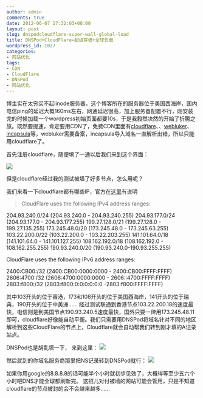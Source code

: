 ```yaml
---
author: admin
comments: true
date: 2012-06-07 17:32:03+00:00
layout: post
slug: dnspodcloudflare-super-wall-global-load
title: DNSPod+CloudFlare=超级穿墙+全球负载
wordpress_id: 1027
categories:
- 网站优化
tags:
- CDN
- CloudFlare
- DNSPod
- 网站优化
---
```


博主实在太穷买不起linode服务器，这个博客所在的服务器位于美国西海岸，国内电信ping的延迟大概160ms左右，网通延迟很高，加上服务器配置不行，刚安装完的时候加载一个wordpress初始页面都要10s，于是我毅然决然的开始了折腾之旅。既然要提速，肯定要用CDN了，免费CDN里面有[cloudflare](https://www.cloudflare.com)、、[webluker](http://www.webluker.com/)、[incapsula](http://www.incapsula.com/)等，webluker需要备案，incapsula导入域名一直解析出错，所以只能用cloudflare了。

首先注册cloudflare，随便填了一通以后我们来到这个界面：
<!-- more -->
[![](http://bitcn.org/wp-content/uploads/2012/06/DNS-Settings-CloudFlare-The-web-performance-security-company-651x1024.png)](http://bitcn.org/wp-content/uploads/2012/06/DNS-Settings-CloudFlare-The-web-performance-security-company.png)

但是cloudflare经过我的测试被墙了好多节点，怎么用呢？

我们来看一下cloudflare都有哪些IP，官方在[这里](https://www.cloudflare.com/wiki/What_are_the_CloudFlare_IP_address_ranges)有说明


> CloudFlare uses the following IPv4 address ranges:

204.93.240.0/24 (204.93.240.0 - 204.93.240.255)
204.93.177.0/24 (204.93.177.0 - 204.93.177.255)
199.27.128.0/21 (199.27.128.0 - 199.27.135.255)
173.245.48.0/20 (173.245.48.0 - 173.245.63.255)
103.22.200.0/22 (103.22.200.0 - 103.22.203.255)
141.101.64.0/18 (141.101.64.0 - 141.101.127.255)
108.162.192.0/18 (108.162.192.0 - 108.162.255.255)
190.93.240.0/20 (190.93.240.0-190.93.255.255)

CloudFlare uses the following IPv6 address ranges:

2400:CB00:/32 (2400:CB00:0000:0000 - 2400:CB00:FFFF:FFFF)
2606:4700:/32 (2606:4700:0000:0000 - 2606::4700:FFFF:FFFF)
2803:f800:/32 (2803:f800:0:0:0:0:0:0 -2803:f800:FFFF:FFFF)


其中103开头的位于香港，173和108开头的位于美国西海岸，141开头的位于瑞典，190开头的位于中美洲…… 经过测试联通到香港节点103.22.200.18的速度最快，电信则是到美国节点190.93.240.5速度最快，国外只要一律用173.245.48.11即可，cloudflare好像能自动平衡。我们只需要用DNSPod将域名针对不同的地区解析到这些CloudFlare的节点上，Cloudflare就会自动帮我们转到刚才填的A记录站点。

DNSPod也是胡乱填一下， 来到这里：
[![](http://bitcn.org/wp-content/uploads/2012/06/DNSPod1.png)](http://bitcn.org/wp-content/uploads/2012/06/DNSPod1.png)

然后就到的你域名服务商那里把NS记录转到DNSPod就行：
[![](http://bitcn.org/wp-content/uploads/2012/06/Domain-Manager-Domain-Details.png)](http://bitcn.org/wp-content/uploads/2012/06/Domain-Manager-Domain-Details.png)

如果你用google的8.8.8.8的话可能半个小时就初步见效了，大概得等至少五六个小时吧DNS才能全球都刷新完。 这招儿对付被墙的网站可能会管用，只是不知道cloudflare的节点被封的会不会越来越多……
